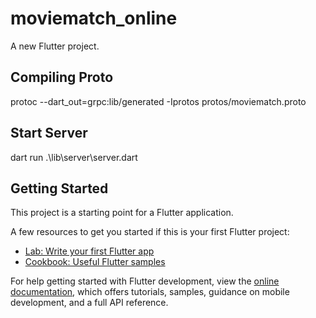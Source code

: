 # moviematch_online

A new Flutter project.

## Compiling Proto

protoc --dart_out=grpc:lib/generated -Iprotos protos/moviematch.proto

## Start Server

dart run .\lib\server\server.dart

## Getting Started



This project is a starting point for a Flutter application.

A few resources to get you started if this is your first Flutter project:

- [Lab: Write your first Flutter app](https://docs.flutter.dev/get-started/codelab)
- [Cookbook: Useful Flutter samples](https://docs.flutter.dev/cookbook)

For help getting started with Flutter development, view the
[online documentation](https://docs.flutter.dev/), which offers tutorials,
samples, guidance on mobile development, and a full API reference.

